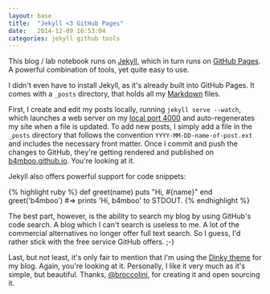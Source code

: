 ```yaml
---
layout: base
title:  "Jekyll <3 GitHub Pages"
date:   2014-12-09 16:53:04
categories: jekyll github tools
---
```


This blog / lab notebook runs on [Jekyll][jekyll], which in turn runs on [GitHub Pages](https://pages.github.com). A powerful combination of tools, yet quite easy to use.

[jekyll]: http://jekyllrb.com

I didn't even have to install Jekyll, as it's already built into GitHub Pages. It comes with a `_posts` directory, that holds all my [Markdown](https://help.github.com/articles/markdown-basics/) files.

First, I create and edit my posts locally, running `jekyll serve --watch`, which launches a web server on my [local port 4000](http://0.0.0.0:4000/) and auto-regenerates my site when a file is updated. To add new posts, I simply add a file in the `_posts` directory that follows the convention `YYYY-MM-DD-name-of-post.ext` and includes the necessary front matter. Once I commit and push the changes to GitHub, they're getting rendered and published on [b4mboo.github.io](https://b4mboo.github.io/). You're looking at it.

Jekyll also offers powerful support for code snippets:

{% highlight ruby %}
def greet(name)
  puts "Hi, #{name}"
end
greet('b4mboo')
#=> prints 'Hi, b4mboo' to STDOUT.
{% endhighlight %}

The best part, however, is the ability to search my blog by using GitHub's code search. A blog which I can't search is useless to me. A lot of the commercial alternatives no longer offer full text search. So I guess, I'd rather stick with the free service GitHub offers. ;-)

Last, but not least, it's only fair to mention that I'm using the [Dinky theme](https://github.com/broccolini/dinky) for my blog. Again, you're looking at it. Personally, I like it very much as it's simple, but beautiful. Thanks, [@broccolini](https://github.com/broccolini), for creating it and open sourcing it.
